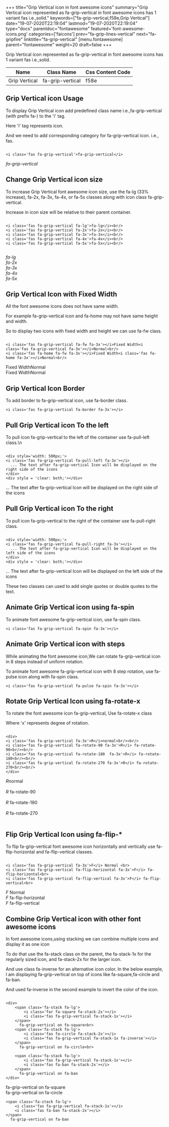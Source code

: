 +++
title="Grip Vertical icon in font awesome icons"
summary="Grip Vertical icon represented as fa-grip-vertical in font awesome icons has 1 variant fas i.e.,solid."
keywords=["fa-grip-vertical,f58e,Grip Vertical"]
date="19-07-2020T22:19:04"
lastmod="19-07-2020T22:19:04"
type="docs"
parentdoc="fontawesome"
featured='font-awesome-icons.png'
categories=['faicons']
prev="fa-grip-lines-vertical"
next="fa-gripfire"
linktitle="fa-grip-vertical"
[menu.fontawesome]
parent="fontawesome"
weight=20
draft=false
+++


Grip Vertical icon represented as fa-grip-vertical in font awesome icons has 1 variant fas i.e.,solid.

<div class='table-responsive'><table class='table'><thead><tr><th>Name</th><th>Class Name</th><th>Css Content Code</th></tr></thead><tbody><tr><td>Grip Vertical</td><td>fa-grip-vertical</td><td>f58e</td></tr></tbody></table></div>



## Grip Vertical icon Usage

To display Grip Vertical icon add predefined class name i.e.,fa-grip-vertical (with prefix fa-) to the 'i' tag.

Here 'i' tag represents icon.

And we need to add corresponding category for fa-grip-vertical icon. i.e., fas.


```

<i class='fas fa-grip-vertical'>fa-grip-vertical</i>
```

<i class='fas fa-grip-vertical'>fa-grip-vertical</i>




## Change Grip Vertical icon size
To increase Grip Vertical font awesome icon size, use the fa-lg (33% increase), fa-2x, fa-3x, fa-4x, or fa-5x classes along with icon class fa-grip-vertical.

Increase in icon size will be relative to their parent container. 

```

<i class='fas fa-grip-vertical fa-lg'>fa-lg</i><br/>
<i class='fas fa-grip-vertical fa-2x'>fa-2x</i><br/>
<i class='fas fa-grip-vertical fa-3x'>fa-3x</i><br/>
<i class='fas fa-grip-vertical fa-4x'>fa-4x</i><br/>
<i class='fas fa-grip-vertical fa-5x'>fa-5x</i><br/>
            
```

<i class='fas fa-grip-vertical fa-lg'>fa-lg</i><br/>
<i class='fas fa-grip-vertical fa-2x'>fa-2x</i><br/>
<i class='fas fa-grip-vertical fa-3x'>fa-3x</i><br/>
<i class='fas fa-grip-vertical fa-4x'>fa-4x</i><br/>
<i class='fas fa-grip-vertical fa-5x'>fa-5x</i><br/>
            



## Grip Vertical Icon with Fixed Width 

All the font awesome icons does not have same width.

For example fa-grip-vertical icon and fa-home may not have same height and width.

So to display two icons with fixed width and height we can use fa-fw class.


```

<i class='fas fa-grip-vertical fa-fw fa-3x'></i>Fixed Width<i class='fas fa-grip-vertical fa-3x'></i>Normal<br/>
<i class='fas fa-home fa-fw fa-3x'></i>Fixed Width<i class='fas fa-home fa-3x'></i>Normal<br/>
```

<i class='fas fa-grip-vertical fa-fw fa-3x'></i>Fixed Width<i class='fas fa-grip-vertical fa-3x'></i>Normal<br/>
<i class='fas fa-home fa-fw fa-3x'></i>Fixed Width<i class='fas fa-home fa-3x'></i>Normal<br/>



## Grip Vertical Icon Border 

To add border to fa-grip-vertical icon, use fa-border class.


```
<i class='fas fa-grip-vertical fa-border fa-3x'></i>

```
<i class='fas fa-grip-vertical fa-border fa-3x'></i>





## Pull Grip Vertical icon To the left

To pull icon fa-grip-vertical to the left of the container use fa-pull-left class.\n

```

<div style='width: 500px;'>
<i class='fas fa-grip-vertical fa-pull-left fa-3x'></i>
  ... The text after fa-grip-vertical Icon will be displayed on the right side of the icons
</div>
<div style = 'clear: both;'></div>
```

<div style='width: 500px;'>
<i class='fas fa-grip-vertical fa-pull-left fa-3x'></i>
  ... The text after fa-grip-vertical Icon will be displayed on the right side of the icons
</div>
<div style = 'clear: both;'></div>




## Pull Grip Vertical icon To the right
To pull icon fa-grip-vertical to the right of the container use fa-pull-right class.

```

<div style='width: 500px;'>
<i class='fas fa-grip-vertical fa-pull-right fa-3x'></i>
  ... The text after fa-grip-vertical Icon will be displayed on the left side of the icons
</div>
<div style = 'clear: both;'></div>
```

<div style='width: 500px;'>
<i class='fas fa-grip-vertical fa-pull-right fa-3x'></i>
  ... The text after fa-grip-vertical Icon will be displayed on the left side of the icons
</div>
<div style = 'clear: both;'></div>

These two classes can used to add single quotes or double quotes to the text.


## Animate Grip Vertical icon using fa-spin
To animate font awesome fa-grip-vertical icon, use fa-spin class.

```
<i class='fas fa-grip-vertical fa-spin fa-3x'></i>
```
<i class='fas fa-grip-vertical fa-spin fa-3x'></i>




## Animate Grip Vertical icon with steps
While animating the font awesome icon,We can rotate fa-grip-vertical icon in 8 steps instead of uniform rotation.

To animate font awesome fa-grip-vertical icon with 8 step rotation, use fa-pulse icon along with fa-spin class.


```
<i class='fas fa-grip-vertical fa-pulse fa-spin fa-3x'></i>

```
<i class='fas fa-grip-vertical fa-pulse fa-spin fa-3x'></i>





## Rotate Grip Vertical Icon using fa-rotate-x
To rotate the font awesome icon fa-grip-vertical, Use fa-rotate-x class

Where 'x' represents degree of rotation.


```

<div>
<i class='fas fa-grip-vertical fa-3x'>R</i>normal<br/><br/>
<i class='fas fa-grip-vertical fa-rotate-90 fa-3x'>R</i> fa-rotate-90<br/><br/> 
<i class='fas fa-grip-vertical fa-rotate-180  fa-3x'>R</i> fa-rotate-180<br/><br/> 
<i class='fas fa-grip-vertical fa-rotate-270 fa-3x'>R</i> fa-rotate-270<br/><br/>
</div>
```

<div>
<i class='fas fa-grip-vertical fa-3x'>R</i>normal<br/><br/>
<i class='fas fa-grip-vertical fa-rotate-90 fa-3x'>R</i> fa-rotate-90<br/><br/> 
<i class='fas fa-grip-vertical fa-rotate-180  fa-3x'>R</i> fa-rotate-180<br/><br/> 
<i class='fas fa-grip-vertical fa-rotate-270 fa-3x'>R</i> fa-rotate-270<br/><br/>
</div>




## Flip Grip Vertical Icon using fa-flip-*
To flip fa-grip-vertical font awesome icon horizontally and vertically use fa-flip-horizontal and fa-flip-vertical classes. 

```

<i class='fas fa-grip-vertical fa-3x'>F</i> Normal <br>
<i class='fas fa-grip-vertical fa-flip-horizontal fa-3x'>F</i> fa-flip-horizontal<br>
<i class='fas fa-grip-vertical fa-flip-vertical fa-3x'>F</i> fa-flip-vertical<br>
```

<i class='fas fa-grip-vertical fa-3x'>F</i> Normal <br>
<i class='fas fa-grip-vertical fa-flip-horizontal fa-3x'>F</i> fa-flip-horizontal<br>
<i class='fas fa-grip-vertical fa-flip-vertical fa-3x'>F</i> fa-flip-vertical<br>




## Combine Grip Vertical icon with other font awesome icons
In font awesome icons,using stacking we can combine multiple icons and display it as one icon 

To do that use the fa-stack class on the parent, the fa-stack-1x for the regularly sized icon, and fa-stack-2x for the larger icon.

And use class fa-inverse for an alternative icon color. 
In the below example, I am displaying fa-grip-vertical on top of icons like fa-square,fa-circle and fa-ban.

And used fa-inverse in the second example to invert the color of the icon.

```

<div>
    <span class='fa-stack fa-lg'>
        <i class='far fa-square fa-stack-2x'></i>
        <i class='fas fa-grip-vertical fa-stack-1x'></i>
    </span>
      fa-grip-vertical on fa-square<br>
    <span class='fa-stack fa-lg'>
        <i class='fas fa-circle fa-stack-2x'></i>
        <i class='fas fa-grip-vertical fa-stack-1x fa-inverse'></i>
    </span>
      fa-grip-vertical on fa-circle<br>

    <span class='fa-stack fa-lg'>
        <i class='fas fa-grip-vertical fa-stack-1x'></i>
        <i class='fas fa-ban fa-stack-2x'></i>
    </span>
      fa-grip-vertical on fa-ban
</div>
```

<div>
    <span class='fa-stack fa-lg'>
        <i class='far fa-square fa-stack-2x'></i>
        <i class='fas fa-grip-vertical fa-stack-1x'></i>
    </span>
      fa-grip-vertical on fa-square<br>
    <span class='fa-stack fa-lg'>
        <i class='fas fa-circle fa-stack-2x'></i>
        <i class='fas fa-grip-vertical fa-stack-1x fa-inverse'></i>
    </span>
      fa-grip-vertical on fa-circle<br>

    <span class='fa-stack fa-lg'>
        <i class='fas fa-grip-vertical fa-stack-1x'></i>
        <i class='fas fa-ban fa-stack-2x'></i>
    </span>
      fa-grip-vertical on fa-ban
</div>






